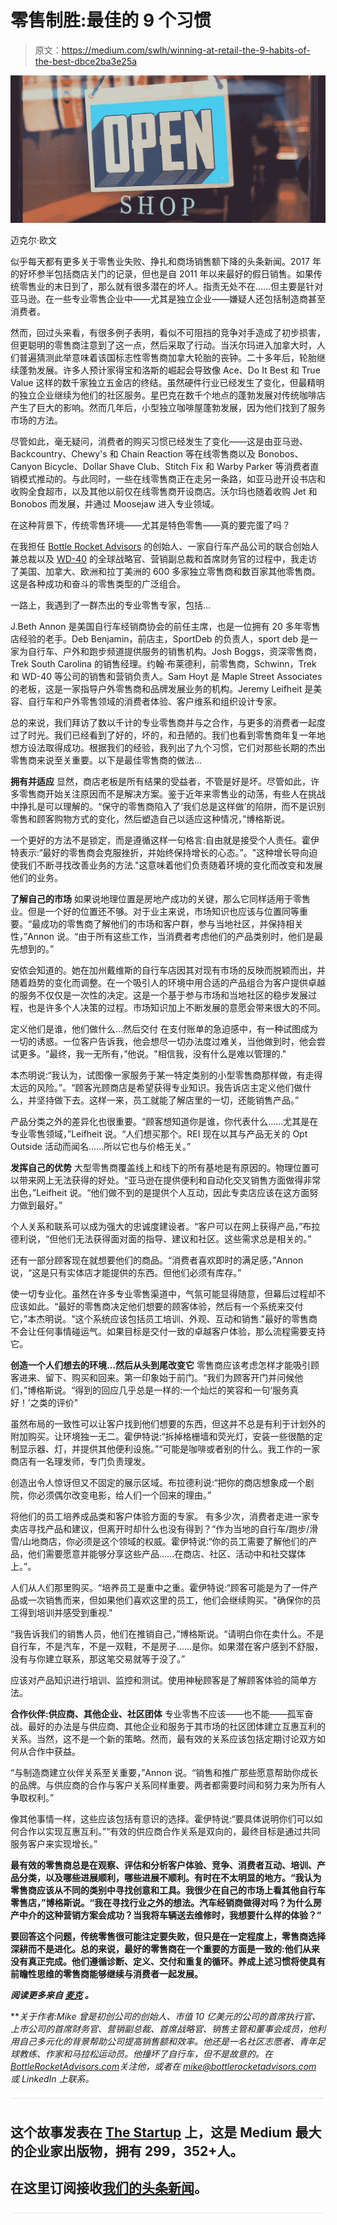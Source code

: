 # 零售制胜:最佳的 9 个习惯

> 原文：<https://medium.com/swlh/winning-at-retail-the-9-habits-of-the-best-dbce2ba3e25a>

![](img/393dfa5080d073a3930aa0bdbf610954.png)

迈克尔·欧文

似乎每天都有更多关于零售业失败、挣扎和商场销售额下降的头条新闻。2017 年的好坏参半包括商店关门的记录，但也是自 2011 年以来最好的假日销售。如果传统零售业的末日到了，那么就有很多潜在的坏人。指责无处不在……但主要是针对亚马逊。在一些专业零售企业中——尤其是独立企业——嫌疑人还包括制造商甚至消费者。

然而，回过头来看，有很多例子表明，看似不可阻挡的竞争对手造成了初步损害，但更聪明的零售商注意到了这一点，然后采取了行动。当沃尔玛进入加拿大时，人们普遍猜测此举意味着该国标志性零售商加拿大轮胎的丧钟。二十多年后，轮胎继续蓬勃发展。许多人预计家得宝和洛斯的崛起会导致像 Ace、Do It Best 和 True Value 这样的数千家独立五金店的终结。虽然硬件行业已经发生了变化，但最精明的独立企业继续为他们的社区服务。星巴克在数千个地点的蓬勃发展对传统咖啡店产生了巨大的影响。然而几年后，小型独立咖啡屋蓬勃发展，因为他们找到了服务市场的方法。

尽管如此，毫无疑问，消费者的购买习惯已经发生了变化——这是由亚马逊、Backcountry、Chewy's 和 Chain Reaction 等在线零售商以及 Bonobos、Canyon Bicycle、Dollar Shave Club、Stitch Fix 和 Warby Parker 等消费者直销模式推动的。与此同时，一些在线零售商正在走另一条路，如亚马逊开设书店和收购全食超市，以及其他以前仅在线零售商开设商店。沃尔玛也随着收购 Jet 和 Bonobos 而发展，并通过 Moosejaw 进入专业领域。

在这种背景下，传统零售环境——尤其是特色零售——真的要完蛋了吗？

在我担任 [Bottle Rocket Advisors](http://www.bottlerocketadvisors.com/) 的创始人、一家自行车产品公司的联合创始人兼总裁以及 [WD-40](http://bulldogdrummond.com/our-work/wd-40) 的全球战略官、营销副总裁和首席财务官的过程中，我走访了美国、加拿大、欧洲和拉丁美洲的 600 多家独立零售商和数百家其他零售商。这是各种成功和奋斗的零售类型的广泛组合。

一路上，我遇到了一群杰出的专业零售专家，包括…

J.Beth Annon 是美国自行车经销商协会的前任主席，也是一位拥有 20 多年零售店经验的老手。Deb Benjamin，前店主，SportDeb 的负责人，sport deb 是一家为自行车、户外和跑步频道提供服务的销售机构。Josh Boggs，资深零售商，Trek South Carolina 的销售经理。约翰·布莱德利，前零售商，Schwinn，Trek 和 WD-40 等公司的销售和营销负责人。Sam Hoyt 是 Maple Street Associates 的老板，这是一家指导户外零售商和品牌发展业务的机构。Jeremy Leifheit 是美容、自行车和户外零售领域的消费者体验、客户维系和组织设计专家。

总的来说，我们拜访了数以千计的专业零售商并与之合作，与更多的消费者一起度过了时光。我们已经看到了好的，坏的，和丑陋的。我们也看到零售商年复一年地想方设法取得成功。根据我们的经验，我列出了九个习惯，它们对那些长期的杰出零售商来说至关重要。以下是最佳零售商的做法…

**拥有并适应** 显然，商店老板是所有结果的受益者，不管是好是坏。尽管如此，许多零售商开始关注原因而不是解决方案。鉴于近年来零售业的动荡，有些人在挑战中挣扎是可以理解的。“保守的零售商陷入了‘我们总是这样做’的陷阱，而不是识别零售和顾客购物方式的变化，然后塑造自己以适应这种情况，”博格斯说。

一个更好的方法不是锁定，而是遵循这样一句格言:自由就是接受个人责任。霍伊特表示:“最好的零售商会克服挫折，并始终保持增长的心态。”。"这种增长导向迫使我们不断寻找改善业务的方法."这意味着他们负责随着环境的变化而改变和发展他们的业务。

**了解自己的市场** 如果说地理位置是房地产成功的关键，那么它同样适用于零售业。但是一个好的位置还不够。对于业主来说，市场知识也应该与位置同等重要。“最成功的零售商了解他们的市场和客户群，参与当地社区，并保持相关性，”Annon 说。“由于所有这些工作，当消费者考虑他们的产品类别时，他们是最先想到的。”

安侬会知道的。她在加州戴维斯的自行车店因其对现有市场的反映而脱颖而出，并随着趋势的变化而调整。在一个吸引人的环境中用合适的产品组合为客户提供卓越的服务不仅仅是一次性的决定。这是一个基于参与市场和当地社区的稳步发展过程，也是许多个人决策的过程。市场知识加上不断发展的意愿会带来很大的不同。

定义他们是谁，他们做什么…然后交付
在支付账单的急迫感中，有一种试图成为一切的诱惑。一位客户告诉我，他会想尽一切办法度过难关，当他做到时，他会尝试更多。“最终，我一无所有，”他说。"相信我，没有什么是难以管理的."

本杰明说:“我认为，试图像一家服务于某一特定类别的小型零售商那样做，有走得太远的风险。”。“顾客光顾商店是希望获得专业知识。我告诉店主定义他们做什么，并坚持做下去。这样一来，员工就能了解店里的一切，还能销售产品。”

产品分类之外的差异化也很重要。“顾客想知道你是谁，你代表什么……尤其是在专业零售领域，”Leifheit 说。“人们想买那个。REI 现在以其与产品无关的 Opt Outside 活动而闻名……所以它也与价格无关。”

**发挥自己的优势** 大型零售商覆盖线上和线下的所有基地是有原因的。物理位置可以带来网上无法获得的好处。“亚马逊在提供便利和自动化交叉销售方面做得非常出色，”Leifheit 说。“他们做不到的是提供个人互动，因此专卖店应该在这方面努力做到最好。”

个人关系和联系可以成为强大的忠诚度建设者。“客户可以在网上获得产品，”布拉德利说，“但他们无法获得面对面的指导、建议和社区。这些需求总是相关的。”

还有一部分顾客现在就想要他们的商品。“消费者喜欢即时的满足感，”Annon 说，“这是只有实体店才能提供的东西。但他们必须有库存。”

使一切专业化。虽然在许多专业零售渠道中，气氛可能显得随意，但幕后过程却不应该如此。“最好的零售商决定他们想要的顾客体验，然后有一个系统来交付它，”本杰明说。"这个系统应该包括员工培训、外观、互动和销售."最好的零售商不会让任何事情碰运气。如果目标是交付一致的卓越客户体验，那么流程需要支持它。

**创造一个人们想去的环境…然后从头到尾改变它** 零售商应该考虑怎样才能吸引顾客进来、留下、购买和回来。第一印象始于前门。“我们为顾客开门并问候他们，”博格斯说。“得到的回应几乎总是一样的:一个灿烂的笑容和一句‘服务真好！’之类的评价"

虽然布局的一致性可以让客户找到他们想要的东西，但这并不总是有利于计划外的附加购买。让环境独一无二。霍伊特说:“拆掉格栅墙和荧光灯，安装一些很酷的定制显示器、灯，并提供其他便利设施。”“可能是咖啡或者别的什么。我工作的一家商店有一名理发师，专门负责理发。

创造出令人惊讶但又不固定的展示区域。布拉德利说:“把你的商店想象成一个剧院，你必须偶尔改变电影，给人们一个回来的理由。”

将他们的员工培养成品类和客户体验方面的专家。
有多少次，消费者走进一家专卖店寻找产品和建议，但离开时却什么也没有得到？“作为当地的自行车/跑步/滑雪/山地商店，你必须是这个领域的权威。霍伊特说:“你的员工需要了解他们的产品，他们需要愿意并能够分享这些产品……在商店、社区、活动中和社交媒体上。”。

人们从人们那里购买。“培养员工是重中之重。霍伊特说:“顾客可能是为了一件产品或一次销售而来，但如果他们喜欢这里的员工，他们会继续购买。"确保你的员工得到培训并感受到重视."

“我告诉我们的销售人员，他们在推销自己，”博格斯说。“请明白你在卖什么。不是自行车，不是汽车，不是一双鞋，不是房子……是你。如果潜在客户感到不舒服，没有与你建立联系，那这笔交易就等于没了。”

应该对产品知识进行培训、监控和测试。使用神秘顾客是了解顾客体验的简单方法。

**合作伙伴:供应商、其他企业、社区团体** 专业零售不应该——也不能——孤军奋战。最好的办法是与供应商、其他企业和服务于其市场的社区团体建立互惠互利的关系。当然，这不是一个新的策略。然而，最有效的关系应该包括定期讨论双方如何从合作中获益。

“与制造商建立伙伴关系至关重要，”Annon 说。“销售和推广那些愿意帮助你成长的品牌。与供应商的合作与客户关系同样重要。两者都需要时间和努力来为所有人争取权利。”

像其他事情一样，这些应该包括有意识的选择。霍伊特说:“要具体说明你们可以如何合作以实现互惠互利。”“有效的供应商合作关系是双向的，最终目标是通过共同服务客户来实现增长。”

[](http://bulldogdrummond.com/blog/principle/always-be-learning#filters) **最有效的零售商总是在观察、评估和分析客户体验、竞争、消费者互动、培训、产品分类，以及哪些进展顺利，哪些进展不顺利。有时在不太明显的地方。“我认为零售商应该从不同的类别中寻找创意和工具。我很少在自己的市场上看其他自行车零售店，”博格斯说。“我在寻找行业之外的想法。汽车经销商做得对吗？为什么房产中介的这种营销方案会成功？当我将车辆送去维修时，我想要什么样的体验？”**

**要回答这个问题，传统零售很可能注定要失败，但只是在一定程度上，零售商选择深耕而不是进化。总的来说，最好的零售商在一个重要的方面是一致的:他们从来没有真正完成。他们遵循诊断、定义、交付和重复的循环。养成上述习惯将使具有前瞻性思维的零售商能够继续与消费者一起发展。**

***阅读更多来自* [*麦克*](http://bulldogdrummond.com/blog/author/michael-irwin#filters) *。***

***关于作者:**Mike 曾是初创公司的创始人、市值 10 亿美元的公司的首席执行官、上市公司的首席财务官、营销副总裁、首席战略官、销售主管和董事会成员，他利用自己多元化的背景帮助公司提高销售额和效率。他还是一名社区志愿者、青年足球教练、作家和马拉松运动员。他撞坏了自行车，但不是故意的。在*[*BottleRocketAdvisors.com*](http://www.bottlerocketadvisors.com/)*关注他，或者在 mike@bottlerocketadvisors.com 或 LinkedIn 上联系。***

**![](img/731acf26f5d44fdc58d99a6388fe935d.png)**

## **这个故事发表在 [The Startup](https://medium.com/swlh) 上，这是 Medium 最大的企业家出版物，拥有 299，352+人。**

## **在这里订阅接收[我们的头条新闻](http://growthsupply.com/the-startup-newsletter/)。**

**![](img/731acf26f5d44fdc58d99a6388fe935d.png)**